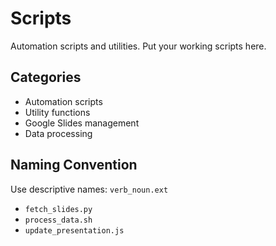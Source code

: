 # Scripts

Automation scripts and utilities. Put your working scripts here.

## Categories
- Automation scripts
- Utility functions
- Google Slides management
- Data processing

## Naming Convention
Use descriptive names: `verb_noun.ext`
- `fetch_slides.py`
- `process_data.sh`
- `update_presentation.js`